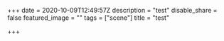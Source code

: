 +++
date = 2020-10-09T12:49:57Z
description = "test"
disable_share = false
featured_image = ""
tags = ["scene"]
title = "test"

+++

